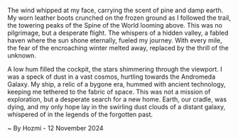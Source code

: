 
The wind whipped at my face, carrying the scent of pine and damp earth. My worn leather boots crunched on the frozen ground as I followed the trail, the towering peaks of the Spine of the World looming above. This was no pilgrimage, but a desperate flight. The whispers of a hidden valley, a fabled haven where the sun shone eternally, fueled my journey. With every mile, the fear of the encroaching winter melted away, replaced by the thrill of the unknown.

A low hum filled the cockpit, the stars shimmering through the viewport. I was a speck of dust in a vast cosmos, hurtling towards the Andromeda Galaxy. My ship, a relic of a bygone era, hummed with ancient technology, keeping me tethered to the fabric of space. This was not a mission of exploration, but a desperate search for a new home. Earth, our cradle, was dying, and my only hope lay in the swirling dust clouds of a distant galaxy, whispered of in the legends of the forgotten past. 

~ By Hozmi - 12 November 2024
